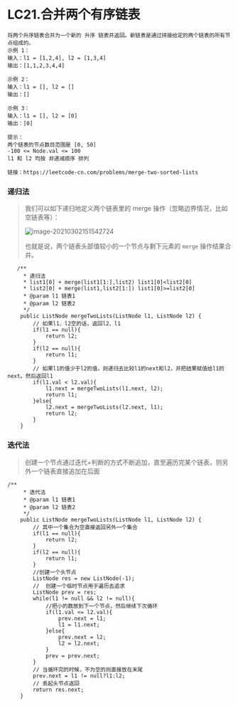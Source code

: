 # LC21.合并两个有序链表

```
将两个升序链表合并为一个新的 升序 链表并返回。新链表是通过拼接给定的两个链表的所有节点组成的。 
示例 1：
输入：l1 = [1,2,4], l2 = [1,3,4]
输出：[1,1,2,3,4,4]

示例 2：
输入：l1 = [], l2 = []
输出：[]

示例 3：
输入：l1 = [], l2 = [0]
输出：[0]

提示：
两个链表的节点数目范围是 [0, 50]
-100 <= Node.val <= 100
l1 和 l2 均按 非递减顺序 排列

链接：https://leetcode-cn.com/problems/merge-two-sorted-lists
```
### 递归法

> 我们可以如下递归地定义两个链表里的 merge 操作（忽略边界情况，比如空链表等）：
>
> ![image-20210302151542724](https://image-show.oss-cn-shenzhen.aliyuncs.com/typora_img/image-20210302151542724.png)
>
> 也就是说，两个链表头部值较小的一个节点与剩下元素的 `merge` 操作结果合并。

```
   /**
     * 递归法
     * list1[0] + merge(list1[1:],list2) list1[0]<list2[0]
     * list2[0] + merge(list1,list2[1:]) list1[0]>=list2[0]
     * @param l1 链表1
     * @param l2 链表2
     */
    public ListNode mergeTwoLists(ListNode l1, ListNode l2) {
        // 如果l1、l2空的话，返回l2、l1
        if(l1 == null){
            return l2;
        }
        if(l2 == null){
            return l1;
        }
        // 如果l1的值少于l2的值，则递归去比较l1的next和l2，并把结果赋值给l1的next。然后返回l1
        if(l1.val < l2.val){
            l1.next = mergeTwoLists(l1.next, l2);
            return l1;
        }else{
            l2.next = mergeTwoLists(l2.next, l1);
            return l2;
        }
    }
```

### 迭代法

> 创建一个节点通过迭代+判断的方式不断追加，直至遍历完某个链表，则另外一个链表直接追加在后面

```
/**
     * 迭代法
     * @param l1 链表1
     * @param l2 链表2
     */
    public ListNode mergeTwoLists(ListNode l1, ListNode l2) {
        // 其中一个集合为空直接返回另外一个集合
        if(l1 == null){
            return l2;
        }
        if(l2 == null){
            return l1;
        }
        //创建一个头节点
        ListNode res = new ListNode(-1);
        //  创建一个临时节点用于遍历去追求
        ListNode prev = res;
        while(l1 != null && l2 != null){
            //把小的数放到下一个节点，然后继续下次循环
            if(l1.val <= l2.val){
                prev.next = l1;
                l1 = l1.next;
            }else{
                prev.next = l2;
                l2 = l2.next;
            }
            prev = prev.next;
        }
        // 当循环完的时候，不为空的则直接放在末尾
        prev.next = l1 != null?l1:l2;
        // 丢起头节点返回
        return res.next;
    }
```

